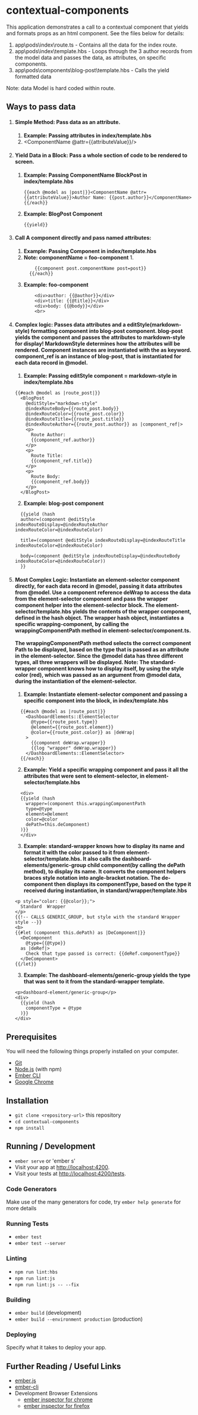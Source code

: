 # contextual-components

This application demonstrates a call to a contextual component that yields and formats props as an html component.  See the files below for details:
1. app\pods\index\route.ts - Contains all the data for the index route.
2. app\pods\index\template.hbs - Loops through the 3 author records from the model data and passes the data, as attributes, on specific components.
3. app\pods\components\blog-post\template.hbs - Calls the yield formatted data

Note: data Model is hard coded within route.
## Ways to pass data
1. #### Simple Method:  Pass data as an attribute. ####
    1. **Example: Passing attributes in index/template.hbs**
    2. <ComponentName @attr={{attributeValue}}/>
2. #### Yield Data in a Block: Pass a whole section of code to be rendered to screen. ####
    1. **Example: Passing ComponentName BlockPost in index/template.hbs**
        ```
        {{each @model as |post|}}<ComponentName @attr={{attributeValue}}>Author Name: {{post.author}}</ComponentName> {{/each}}
        ```
    2. **Example: BlogPost Component**
        ```
        {{yield}}
        ```
3. #### Call A component directly and pass named attributes: ####
    1. **Example: Passing Component in index/template.hbs** 
    2. **Note: componentName = foo-component**
        1. 
        ```{{#each @model as |post|}}
            {{component post.componentName post=post}}
          {{/each}}
        ```
    2. **Example: foo-component**
        ```
            <div>author: {{@author}}</div>
            <div>title: {{@title}}</div>
            <div>body: {{@body}}</div>
            <br>
        ```
4. #### Complex logic: Passes data attributes and a editStyle(markdown-style) formatting component into blog-post component.  blog-post yields the component and passes the attributes to markdown-style for display!  MarkdownStyle determines how the attributes will be rendered.  Component instances are instantiated with the as keyword.  component_ref is an instance of blog-post, that is instantiated for each data record in @model. ####
    1. **Example: Passing editStyle component = markdown-style in index/template.hbs** 
      ```
      {{#each @model as |route_post|}}
        <BlogPost
          @editStyle="markdown-style"
          @indexRouteBody={{route_post.body}}
          @indexRouteColor={{route_post.color}}
          @indexRouteTitle={{route_post.title}}
          @indexRouteAuthor={{route_post.author}} as |component_ref|>
          <p>
            Route Author:
            {{component_ref.author}}
          </p>
          <p>
            Route Title:
            {{component_ref.title}}
          </p>
          <p>
            Route Body:
            {{component_ref.body}}
          </p>
        </BlogPost>
      ```
    2. **Example: blog-post component**
      ```
        {{yield (hash
        author=(component @editStyle        indexRouteDisplay=@indexRouteAuthor   indexRouteColor=@indexRouteColor)

        title=(component @editStyle indexRouteDisplay=@indexRouteTitle indexRouteColor=@indexRouteColor)

        body=(component @editStyle indexRouteDisplay=@indexRouteBody indexRouteColor=@indexRouteColor))
        }}
      ```
5. #### Most Complex Logic: Instantiate an element-selector component directly, for each data record in @model, passing it data attributes from @model.  Use a component reference deWrap to access the data from the element-selector component and pass the wrapper component helper into the element-selector block.  The element-selector/template.hbs yields the  contents of the wrapper component, defined in the hash object. The wrapper hash object, instantiates a specific wrapping-component, by calling the wrappingComponentPath method in element-selector/component.ts.<br /><br /> The wrappingComponentPath method selects the correct component Path to be displayed, based on the type that is passed as an attribute in the element-selector.  Since the @model data has three different types, all three wrappers will be displayed. Note: The standard-wrapper component knows how to display itself, by using the style color (red), which was passed as an argument from @model data, during the instantiation of the element-selector. ####
    1. **Example: Instantiate element-selector component and passing a specific component into the block, in index/template.hbs** 
    ```
      {{#each @model as |route_post|}}
        <DashboardElements::ElementSelector
          @type={{route_post.type}}
          @element={{route_post.element}} 
          @color={{route_post.color}} as |deWrap|
        >
          {{component deWrap.wrapper}}
          {{log "wrapper" deWrap.wrapper}}
        </DashboardElements::ElementSelector>
      {{/each}}
    ```
    2. **Example: Yield a specific wrapping component and pass it all the attributes that were sent to element-selector, in element-selector/template.hbs** 
    ```
      <div>
      {{yield (hash
        wrapper=(component this.wrappingComponentPath 
        type=@type 
        element=@element
        color=@color
        dePath=this.deComponent)
      )}}
      </div>
    ```
    3. **Example: standard-wrapper knows how to display its name and format it with the color passed to it from element-selector/template.hbs.  It also calls the dashboard-elements/generic-group child component(by calling the dePath method), to display its name.  It converts the component helpers braces style notation into angle-bracket notation.  The de-component then displays its componentType, based on the type it received during instantiation, in standard/wrapper/template.hbs** 
    ```
    <p style="color: {{@color}};">
      Standard  Wrapper
    </p>
    {{!-- CALLS GENERIC_GROUP, but style with the standard Wrapper style --}}
    <b>
    {{#let (component this.dePath) as |DeComponent|}}
      <DeComponent
        @type={{@type}}
      as |deRef|>
        Check that type passed is correct: {{deRef.componentType}}
      </DeComponent>
    {{/let}}
    ```
    3. **Example: The dashboard-elements/generic-group yields the type that was sent to it from the standard-wrapper template.**
    ```
    <p>dashboard-element/generic-group</p>
    <div>
      {{yield (hash
        componentType = @type
      )}}
    </div>
    ```
## Prerequisites

You will need the following things properly installed on your computer.

* [Git](https://git-scm.com/)
* [Node.js](https://nodejs.org/) (with npm)
* [Ember CLI](https://ember-cli.com/)
* [Google Chrome](https://google.com/chrome/)

## Installation

* `git clone <repository-url>` this repository
* `cd contextual-components`
* `npm install`

## Running / Development

* `ember serve` or 'ember s'
* Visit your app at [http://localhost:4200](http://localhost:4200).
* Visit your tests at [http://localhost:4200/tests](http://localhost:4200/tests).

### Code Generators

Make use of the many generators for code, try `ember help generate` for more details

### Running Tests

* `ember test`
* `ember test --server`

### Linting

* `npm run lint:hbs`
* `npm run lint:js`
* `npm run lint:js -- --fix`

### Building

* `ember build` (development)
* `ember build --environment production` (production)

### Deploying

Specify what it takes to deploy your app.

## Further Reading / Useful Links

* [ember.js](https://emberjs.com/)
* [ember-cli](https://ember-cli.com/)
* Development Browser Extensions
  * [ember inspector for chrome](https://chrome.google.com/webstore/detail/ember-inspector/bmdblncegkenkacieihfhpjfppoconhi)
  * [ember inspector for firefox](https://addons.mozilla.org/en-US/firefox/addon/ember-inspector/)
